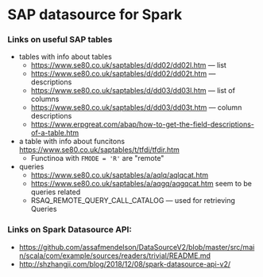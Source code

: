 # SAP datasource for Spark

### Links on useful SAP tables

- tables with info about tables
	- https://www.se80.co.uk/saptables/d/dd02/dd02l.htm — list
	- https://www.se80.co.uk/saptables/d/dd02/dd02t.htm — descriptions
	- https://www.se80.co.uk/saptables/d/dd03/dd03l.htm — list of columns
	- https://www.se80.co.uk/saptables/d/dd03/dd03t.htm — column descriptions
	- https://www.erpgreat.com/abap/how-to-get-the-field-descriptions-of-a-table.htm
- a table with info about funcitons https://www.se80.co.uk/saptables/t/tfdi/tfdir.htm 
	- Functinoa with `FMODE = 'R'` are "remote"
- queries
	- https://www.se80.co.uk/saptables/a/aqlq/aqlqcat.htm 
	- https://www.se80.co.uk/saptables/a/aqgq/aqgqcat.htm seem to be queries related
	- RSAQ_REMOTE_QUERY_CALL_CATALOG — used for retrieving Queries


### Links on Spark Datasource API:

- https://github.com/assafmendelson/DataSourceV2/blob/master/src/main/scala/com/example/sources/readers/trivial/README.md
- http://shzhangji.com/blog/2018/12/08/spark-datasource-api-v2/